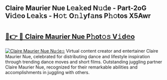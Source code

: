 ## Claire Maurier Nue L𝚎a𝚔ed N𝚞𝚍e - Part-2oG Vi𝚍𝚎o L𝚎a𝚔s - H𝚘𝚝 O𝚗𝚕yf𝚊ns P𝚑𝚘tos X5Awr

# <h2><a href="http://kf71tj.oniu.top/?m=Claire+Maurier+Nue">🔗👉 🔴 Claire Maurier Nue P𝚑ot𝚘𝚜 V𝚒d𝚎o</a></h2>

[![Claire Maurier Nue Nu𝚍e𝚜](https://i.imgur.com/0qMVB7G.gif)](http://kf71tj.oniu.top/?m=Claire+Maurier+Nue)
Virtual content creator and entertainer Claire Maurier Nue, celebrated for distributing dance and lifestyle inspiration through trending dance moves and short films. Outstanding juggling partner Claire Maurier Nue, recognized for their remarkable abilities and accomplishments in juggling with others.  
